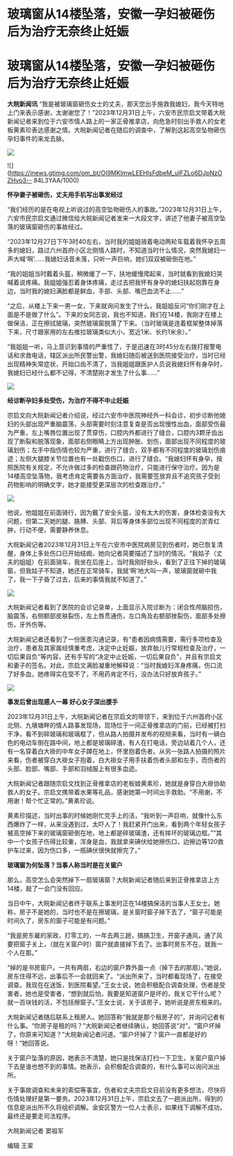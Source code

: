 # 玻璃窗从14楼坠落，安徽一孕妇被砸伤后为治疗无奈终止妊娠

# 玻璃窗从14楼坠落，安徽一孕妇被砸伤后为治疗无奈终止妊娠

**大皖新闻讯**
“我是被玻璃窗砸伤女士的丈夫，那天您出手施救我媳妇，我今天特地上门来表示感谢，太谢谢您了！”2023年12月31日上午，六安市民宗启文带着大皖新闻记者来到位于六安市情人路上的一家正骨推拿店，向危急时刻出手救人的女老板黄素珍表达感谢之情。大皖新闻记者在随后的调查中，了解到这起高空坠物砸伤孕妇事件的来龙去脉。

![](https://inews.gtimg.com/om_bt/OZdu0UnQGoQuHF5gdtrJ37uc_evYIacgAYBVkPReM3cGkAA/1000)

![](https://inews.gtimg.com/om_bt/OI9MKlmwLEEHlsFdbeM_uIFZLo6DJpNzOZHvo3--
84L3YAA/1000)

**怀孕妻子被砸伤，丈夫用手机写出事发经过**

“我们经历的是在电视上听说过的高空坠物砸伤人的事故。”2023年12月31日上午，六安市民宗启文通过微信给大皖新闻记者发来一大段文字，讲述了他妻子被高空坠落的玻璃窗砸伤的事故经过。

“2023年12月27日下午3时40左右，当时我的姐姐骑着电动两轮车载着我怀孕五周多的媳妇，路过六州首府小区北侧情人路时，不知道当时什么情况，突然我媳妇一声大喊‘啊’……我媳妇话音未落，只听一声巨响，她们双双被砸倒在地。”

“我的姐姐当时戴着头盔，稍微缓了一下，扶地缓慢爬起来，当时就看到我媳妇哭喊着说疼痛。我姐姐强忍着身体疼痛，走过去把我怀有身孕的媳妇扶起抱靠在身边，当时我的媳妇满脸都是鲜血，手部、头部、嘴巴血流不止……”

“之后，从楼上下来一男一女，下来就询问发生了什么，我姐姐反问“你们刚才在上面是不是做了什么”。下来的女同志说，我也不知道，我们在14楼，我刚才在楼上做保洁，正在擦拭玻璃，突然玻璃窗脱落了下来。（当时玻璃是连着框架整体掉落下来，尺寸跟家用的左右推拉玻璃类似大小，宽近1米、长约1米余）。”

“我姐姐一听，马上意识到事情的严重性了，于是迅速在3时45分左右拨打报警电话和求救电话，辖区派出所民警出警，我媳妇随后被送到医院接受治疗，当时已经出现精神失常症状，开始口齿不清了，当我姐姐跟医护人员说我媳妇怀有身孕时，我媳妇已经什么都不记得，不清楚刚才发生了什么事……”

![](https://inews.gtimg.com/om_bt/OaW2mYIT74y0tO1tge2bAWXN10oVWSjuXWUhoJyUgkNE4AA/1000)

**经诊断孕妇多处受伤，为治疗不得不中止妊娠**

宗启文向大皖新闻记者介绍说，经过六安市中医院神经外一科会诊，初步诊断他媳妇的头部出现严重脑震荡，头部需要时刻注意复查是否出现慢性出血，面部受伤最为严重，左上嘴唇位置出现了贯穿伤，口腔内外都进行了缝合，口腔内3颗牙齿出现了断裂和脱落现象，面部右侧眼睛上方出现肿胀、划伤，面部出现不同程度的玻璃划伤；左手中指伤情也较为严重，进行了缝合，双手都有不同程度的玻璃划伤痕迹；左侧大腿膝关节位置也有一处戳伤伤口，进行了缝合。“我媳妇怀有身孕，按照医院有关规定，不允许做过多的检查跟药物治疗，只能进行保守治疗。因为是14楼高空坠落物，我考虑肯定需要各方面治疗，我需要签放弃且不追究孩子受到药物影响的明确文字，她才能接受更深层次的检查跟治疗。”

![](https://inews.gtimg.com/om_bt/OhQ_tskOrbZ7w-R_SrWRYA84d_cshRSfe9Lt9DM-e8fF8AA/1000)

他说，他姐姐在前面骑行，因为戴了安全头盔，没有太大的伤害，身体检查没有大问题，但第二天她的腿、胳膊、头部、背后等身体多部位出现不同程度的淤青红肿，行动不便，需要静养休息。

大皖新闻记者2023年12月31日上午在六安市中医院病房见到伤者时，她已恢复清醒，身体上多处伤口已开始结痂，她向记者简要描述了当时的情况。“我姑子（丈夫的姐姐）在前面骑车，我坐在后座上，当时我刚好抬头，看到了正往下掉的玻璃窗，但我姑子不知道，她还在正常骑车，我就‘啊’地大叫一声，玻璃窗就砸中我了，我一下子昏了过去，后来的事情我就不知道了。”

![](https://inews.gtimg.com/om_bt/ONaPUnIPoUlmKJxhovxkieDaBsYPS9soVUaK8KHVnKhvMAA/1000)

大皖新闻记者看到了医院的会诊记录单，上面显示入院诊断为：闭合性颅脑损伤，脑震荡，右侧额部皮肤裂伤，左上唇贯通伤，左口角及右额部挫裂伤，面部多处擦伤，牙外伤等。

大皖新闻记者还看到了一份医患沟通记录，有“患者因病情需要，需行多项检查及治疗，患者及其家属经慎重考虑，决定中止妊娠，放弃胎儿行常规检查及治疗，一切后果自负”等内容，还有手写的“决定中止妊娠，一切后果自负”，并且有宗启文和妻子的签名。对此，宗启文满脸凝重地解释说：“当时我媳妇浑身疼痛，伤口流了好多血，她疼得实在受不了，不用药肯定不行，没办法只好放弃孩子。”

![](https://inews.gtimg.com/om_bt/Ozf0v4pKxQazYYHzTATa95bQxA61s8AtXoCX29CStt24cAA/1000)

**事发后曾出现感人一幕 好心女子深出援手**

2023年12月31日上午，大皖新闻记者在宗启文的带领下，来到位于六州首府小区北侧、九墩塘畔的情人路事发现场，现场位于一间正骨推拿店的门前，已经被打扫干净，看不到碎玻璃和玻璃框了，但从路人拍摄并发布的视频来看，当时有一辆白色的电动车倒在路中间，地上都是玻璃碎渣，有人在打电话，旁边站着几个人，还有一名穿着白大褂的中年女子蹲在地上，怀里抱着伤者。从另一张路人拍摄的照片来看，伤者被穿白大褂女子抱着，白大褂女子用手扶着伤者头部和左手，而伤者的头部、脸部、嘴部、手部和羽绒服上有很多血迹。

大皖新闻记者跟随宗启文找到正骨推拿店的老板娘黄素珍，她就是身穿白大褂协助救人的女子。宗启文携带着水果等礼品，感谢她第一时间出手救助。“不用谢，不用谢！帮个忙正常的。”黄素珍说。

黄素珍描述，当时出事的时候她刚忙完手上的活，“我听到一声巨响，就像什么东西爆炸了一样，从来没遇到过，太吓人了！我赶紧开门出来，看到两个年轻女孩子被高空掉下来的玻璃窗砸倒在地，地上都是碎玻璃渣，还有摔坏的玻璃边框。”“其中一个女孩子伤得比较重，浑身是血，我就拿来碘伏给她擦伤口，边擦边等120救护车过来，因为伤口多，一瓶碘伏很快就擦完了。”

**玻璃窗为何坠落？当事人称当时是在关窗户**

那么，高空怎么会突然掉下一扇玻璃窗？大皖新闻记者随后来到正骨推拿店上方14楼，敲了一会门没有回应。

当日中午，大皖新闻记者终于联系上事发时正在14楼搞保洁的当事人王女士。她称，房子不是她的，当时也不是在擦玻璃，是关窗时窗子掉下去了，“窗子可能是时间久了，房东的窗子可能是有问题。”

“我是房东雇的家政，打零工的，一年去两三趟，搞搞卫生，开窗子通风，通了风要把窗子关上，（就在关窗户时）窗户就直接掉下去了。出事时房东不在，就我一个人在那。”

“掉的是书房窗户。一共有两扇，右边的窗户靠外面一点（掉下去的那扇）。”她说，房东住得不远，出事后不一会就回来了。“派出所来了，当时都看现场了，在接受调查。我现在在送饭，到医院看望。”王女士说，她会积极配合调查处理，伤者是受害者，她也是受害者，“想到就后怕，我要是知道窗户是坏的，我关它干什么呢？就一百块钱的活，不包括擦窗子。”王女士说，关于该房子，她听说是房东租来的。

大皖新闻记者随后联系上租房人。她回答称“我就是那个租房子的”，并询问记者有什么事。“你房子是租的吗？”大皖新闻记者继续确认，她回答说“对”。“窗户坏掉了，你原来可知道？”大皖新闻记者问道。“窗户坏掉了？窗户一直都是好的呀！”她回答说。

关于窗户坠落的原因，她表示不清楚，她只是找保洁打扫一下卫生，关窗户窗户掉下去是谁也想不到的事情。她表示，会积极配合调查的，有什么事可以询问派出所。

关于事故调查和未来的索偿等事宜，伤者和丈夫宗启文目前没有更多想法，尽快将伤情处理好是第一要务。2023年12月31日上午，宗启文去了一趟派出所，得到的信息是派出所不久将组织调解。金安区警方一位人士表示，如果线下调解不成功，最终还是要走司法程序。

大皖新闻记者 窦祖军

编辑 王翠


